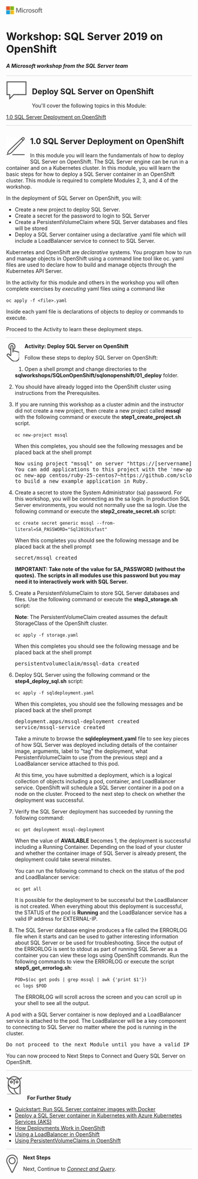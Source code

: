 ![](../graphics/microsoftlogo.png)

# Workshop: SQL Server 2019 on OpenShift

#### <i>A Microsoft workshop from the SQL Server team</i>

<p style="border-bottom: 1px solid lightgrey;"></p>

<img style="float: left; margin: 0px 15px 15px 0px;" src="../graphics/textbubble.png"> <h2>Deploy SQL Server on OpenShift</h2>

You'll cover the following topics in this Module:

<dl>

  <dt><a href="#3-0">1.0 SQL Server Deployment on OpenShift</a></dt>
  
</dl>

<p style="border-bottom: 1px solid lightgrey;"></p>

<h2><img style="float: left; margin: 0px 15px 15px 0px;" src="../graphics/pencil2.png"><a name="3-0">1.0 SQL Server Deployment on OpenShift</a></h2>

In this module you will learn the fundamentals of how to deploy SQL Server on OpenShift. The SQL Server engine can be run in a container and on a Kubernetes cluster. In this module, you will learn the basic steps for how to deploy a SQL Server container in an OpenShift cluster. This module is required to complete Modules 2, 3, and 4 of the workshop.

In the deployment of SQL Server on OpenShift, you will:

- Create a new project to deploy SQL Server.
- Create a secret for the password to login to SQL Server
- Create a PersistentVolumeClaim where SQL Server databases and files will be stored
- Deploy a SQL Server container using a declarative .yaml file which will include a LoadBalancer service to connect to SQL Server.

 Kubernetes and OpenShift are *declarative* systems. You program how to run and manage objects in OpenShift using a command line tool like oc. yaml files are used to declare how to build and manage objects through the Kubernetes API Server.

In the activity for this module and others in the workshop you will often complete exercises by *executing* yaml files using a command like

`oc apply -f <file>.yaml`

Inside each yaml file is declarations of objects to deploy or commands to execute.

Proceed to the Activity to learn these deployment steps.

<p style="border-bottom: 1px solid lightgrey;"></p>

<p><img style="float: left; margin: 0px 15px 15px 0px;" src="../graphics/point1.png"><b><a name="aks">Activity: Deploy SQL Server on OpenShift</a></b></p>

Follow these steps to deploy SQL Server on OpenShift:

1. Open a shell prompt and change directories to the **sqlworkshops/SQLonOpenShift/sqlonopenshift/01_deploy** folder.

2. You should have already logged into the OpenShift cluster using instructions from the Prerequisites.

3. If you are running this workshop as a cluster admin and the instructor did not create a new project, then create a new project called **mssql** with the following command or execute the **step1_create_project.sh** script.

    `oc new-project mssql`

    When this completes, you should see the following messages and be placed back at the shell prompt

   <pre>Now using project "mssql" on server "https://[servername]".
   You can add applications to this project with the 'new-app' command. For example, try:
   oc new-app centos/ruby-25-centos7~https://github.com/sclorg/ruby-ex.git
   to build a new example application in Ruby.</pre>

3. Create a secret to store the System Administrator (sa) password. For this workshop, you will be connecting as the sa login. In production SQL Server environments, you would not normally use the sa login. Use the following command or execute the **step2_create_secret.sh** script:

    `oc create secret generic mssql --from-literal=SA_PASSWORD="Sql2019isfast"`

    When this completes you should see the following message and be placed back at the shell prompt

   <pre>secret/mssql created</pre>

    **IMPORTANT: Take note of the value for SA_PASSWORD (without the quotes). The scripts in all modules use this password but you may need it to interactively work with SQL Server.**

4. Create a PersistentVolumeClaim to store SQL Server databases and files. Use the following command or execute the **step3_storage.sh** script:

    **Note**: The PersistentVolumeClaim created assumes the default StorageClass of the OpenShift cluster.

    `oc apply -f storage.yaml`

      When this completes you should see the following message and be placed back at the shell prompt

   <pre>persistentvolumeclaim/mssql-data created</pre>

5. Deploy SQL Server using the following command or the **step4_deploy_sql.sh** script:

    `oc apply -f sqldeployment.yaml`

    When this completes, you should see the following messages and be placed back at the shell prompt

   <pre>deployment.apps/mssql-deployment created
   service/mssql-service created</pre>

    Take a minute to browse the **sqldeployment.yaml** file to see key pieces of how SQL Server was deployed including details of the container image, arguments, label to "tag" the deployment, what PersistentVolumeClaim to use (from the previous step) and a LoadBalancer service attached to this pod.

    At this time, you have submitted a deployment, which is a logical collection of objects including a pod, container, and LoadBalancer service. OpenShift will schedule a SQL Server container in a pod on a node on the cluster. Proceed to the next step to check on whether the deployment was successful.

6. Verify the SQL Server deployment has succeeded by running the following command:

    `oc get deployment mssql-deployment`

    When the value of **AVAILABLE** becomes 1, the deployment is successful including a Running Container. Depending on the load of your cluster and whether the container image of SQL Server is already present, the deployment could take several minutes.

    You can run the following command to check on the status of the pod and LoadBalancer service:

    `oc get all`

     It is possible for the deployment to be successful but the LoadBalancer is not created. When everything about this deployment is successful, the STATUS of the pod is **Running** and the LoadBalancer service has a valid IP address for EXTERNAL-IP.

7. The SQL Server database engine produces a file called the ERRORLOG file when it starts and can be used to gather interesting information about SQL Server or be used for troubleshooting. Since the output of the ERRORLOG is sent to stdout as part of running SQL Server as a container you can view these logs using OpenShift commands. Run the following commands to view the ERRORLOG or execute the script **step5_get_errorlog.sh**:

    `POD=$(oc get pods | grep mssql | awk {'print $1'})`<br>
`oc logs $POD`

    The ERRORLOG will scroll across the screen and you can scroll up in your shell to see all the output.

A pod with a SQL Server container is now deployed and a LoadBalancer service is attached to the pod. The LoadBalancer will be a key component to connecting to SQL Server no matter where the pod is running in the cluster.

<pre>Do not proceed to the next Module until you have a valid IP address for the EXTERNAL-IP value for the LoadBalancer service. The value will say pending while it is being created. One some OpenShift cluster systems this process can take a few minutes.</pre>

You can now proceed to Next Steps to Connect and Query SQL Server on OpenShift.

<p style="border-bottom: 1px solid lightgrey;"></p>



<p><img style="margin: 0px 15px 15px 0px;" src="../graphics/owl.png"><b>For Further Study</b></p>

- [Quickstart: Run SQL Server container images with Docker](https://docs.microsoft.com/en-us/sql/linux/quickstart-install-connect-docker?view=sql-server-linux-ver15&pivots=cs1-bash)
- [Deploy a SQL Server container in Kubernetes with Azure Kubernetes Services (AKS)](https://docs.microsoft.com/en-us/sql/linux/tutorial-sql-server-containers-kubernetes?view=sql-server-2017)
- [How Deployments Work in OpenShift](https://docs.openshift.com/online/dev_guide/deployments/how_deployments_work.html)
- [Using a LoadBalancer in OpenShift](https://docs.openshift.com/container-platform/3.11/dev_guide/expose_service/expose_internal_ip_load_balancer.html)
- [Using PersistentVolumeClaims in OpenShift](https://docs.openshift.com/container-platform/3.11/dev_guide/persistent_volumes.html)

<p style="border-bottom: 1px solid lightgrey;"></p>

<p><img style="float: left; margin: 0px 15px 15px 0px;" src="../graphics/geopin.png"><b >Next Steps</b></p>

Next, Continue to <a href="02_Query.md" target="_blank"><i>Connect and Query</i></a>.
